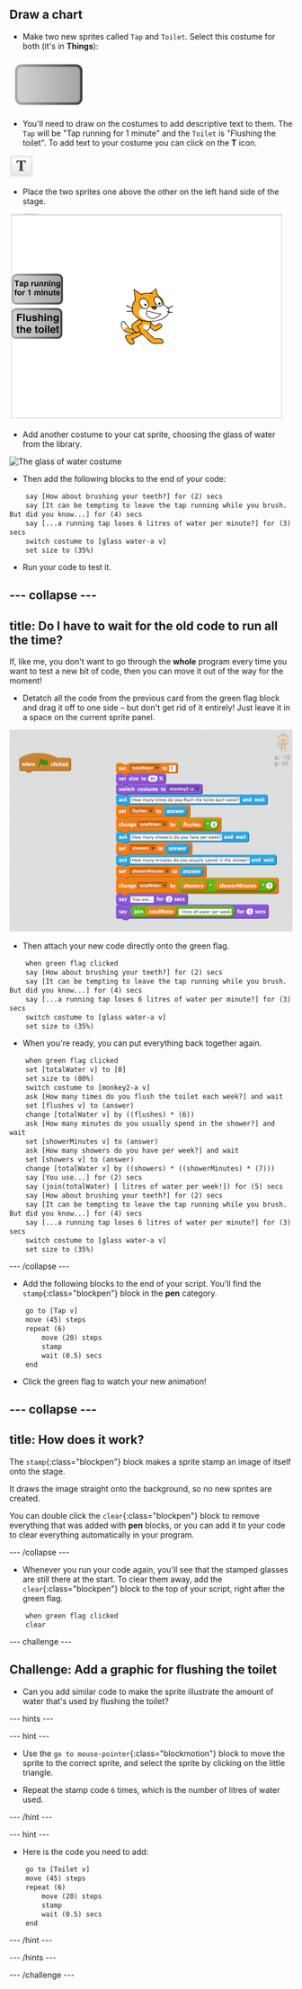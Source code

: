 ## Draw a chart

+ Make two new sprites called `Tap` and `Toilet`. Select this costume for both (it's in **Things**):

![The grey rectangular button costume](images/drawBlankButton.png)

+ You'll need to draw on the costumes to add descriptive text to them. The `Tap` will be "Tap running for 1 minute" and the `Toilet` is "Flushing the toilet". To add text to your costume you can click on the **T** icon.

![The T icon for adding text to a picture](images/drawTicon.png)

+ Place the two sprites one above the other on the left hand side of the stage.

![The two button sprites placed at the left edge](images/drawSpritesOnLeft.png)

+ Add another costume to your cat sprite, choosing the glass of water from the library.

![The glass of water costume](image/drawGlassCostume.png)

+ Then add the following blocks to the end of your code:

```blocks
    say [How about brushing your teeth?] for (2) secs
    say [It can be tempting to leave the tap running while you brush. But did you know...] for (4) secs
    say [...a running tap loses 6 litres of water per minute?] for (3) secs
    switch costume to [glass water-a v]
    set size to (35%)
```

+ Run your code to test it.

--- collapse ---
---
title: Do I have to wait for the old code to run all the time?
---

If, like me, you don't want to go through the **whole** program every time you want to test a new bit of code, then you can move it out of the way for the moment!

+ Detatch all the code from the previous card from the green flag block and drag it off to one side – but don't get rid of it entirely! Just leave it in a space on the current sprite panel.

![The code moved to one side away from the green flag](images/drawMoveCodeAside.png)

+ Then attach your new code directly onto the green flag.

```blocks
    when green flag clicked
    say [How about brushing your teeth?] for (2) secs
    say [It can be tempting to leave the tap running while you brush. But did you know...] for (4) secs
    say [...a running tap loses 6 litres of water per minute?] for (3) secs
    switch costume to [glass water-a v]
    set size to (35%)
```

+ When you're ready, you can put everything back together again.


```blocks
    when green flag clicked
    set [totalWater v] to [0]
    set size to (80%)
    switch costume to [monkey2-a v]
    ask [How many times do you flush the toilet each week?] and wait
    set [flushes v] to (answer)
    change [totalWater v] by ((flushes) * (6))
    ask [How many minutes do you usually spend in the shower?] and wait
    set [showerMinutes v] to (answer)
    ask [How many showers do you have per week?] and wait
    set [showers v] to (answer)
    change [totalWater v] by ((showers) * ((showerMinutes) * (7)))
    say [You use...] for (2) secs
    say (join(totalWater) [ litres of water per week!]) for (5) secs
    say [How about brushing your teeth?] for (2) secs
    say [It can be tempting to leave the tap running while you brush. But did you know...] for (4) secs
    say [...a running tap loses 6 litres of water per minute?] for (3) secs
    switch costume to [glass water-a v]
    set size to (35%)
```

--- /collapse ---

+ Add the following blocks to the end of your script. You'll find the `stamp`{:class="blockpen"} block in the **pen** category.

```blocks
    go to [Tap v]
    move (45) steps
    repeat (6)
        move (20) steps
        stamp
        wait (0.5) secs
    end
```

+ Click the green flag to watch your new animation!

--- collapse ---
---
title: How does it work?
---

The `stamp`{:class="blockpen"} block makes a sprite stamp an image of itself onto the stage.

It draws the image straight onto the background, so no new sprites are created.

You can double click the `clear`{:class="blockpen"} block to remove everything that was added with **pen** blocks, or you can add it to your code to clear everything automatically in your program.

--- /collapse ---

+ Whenever you run your code again, you'll see that the stamped glasses are still there at the start. To clear them away, add the `clear`{:class="blockpen"} block to the top of your script, right after the green flag.

```blocks
    when green flag clicked
    clear
```

--- challenge ---

## Challenge: Add a graphic for flushing the toilet

+ Can you add similar code to make the sprite illustrate the amount of water that's used by flushing the toilet?

--- hints ---

--- hint ---

+ Use the `go to mouse-pointer`{:class="blockmotion"} block to move the sprite to the correct sprite, and select the sprite by clicking on the little triangle.

+ Repeat the stamp code `6` times, which is the number of litres of water used.

--- /hint ---

--- hint ---

+ Here is the code you need to add:

```blocks
    go to [Toilet v]
    move (45) steps
    repeat (6)
        move (20) steps
        stamp
        wait (0.5) secs
    end
```

--- /hint ---

--- /hints ---

--- /challenge ---